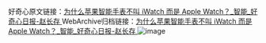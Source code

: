 好奇心原文链接：[为什么苹果智能手表不叫 iWatch 而是 Apple Watch？_智能_好奇心日报-赵长存 ](https://www.qdaily.com/articles/12152.html)
WebArchive归档链接：[为什么苹果智能手表不叫 iWatch 而是 Apple Watch？_智能_好奇心日报-赵长存 ](http://web.archive.org/web/20160409112627/http://www.qdaily.com/articles/12152.html)
![image](http://ww3.sinaimg.cn/large/007d5XDply1g3whzqz6mnj30u02sk1kx)